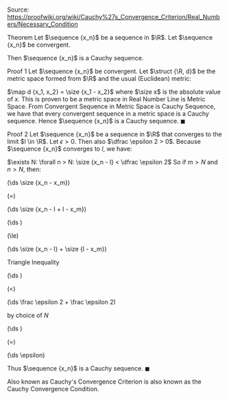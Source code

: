# 

Source: https://proofwiki.org/wiki/Cauchy%27s_Convergence_Criterion/Real_Numbers/Necessary_Condition



Theorem
Let $\sequence {x_n}$ be a sequence in $\R$.
Let $\sequence {x_n}$ be convergent.

Then $\sequence {x_n}$ is a Cauchy sequence.


Proof 1
Let $\sequence {x_n}$ be convergent.
Let $\struct {\R, d}$ be the metric space formed from $\R$ and the usual (Euclidean) metric:

$\map d {x_1, x_2} = \size {x_1 - x_2}$
where $\size x$ is the absolute value of $x$.
This is proven to be a metric space in Real Number Line is Metric Space.
From Convergent Sequence in Metric Space is Cauchy Sequence, we have that every convergent sequence in a metric space is a Cauchy sequence.
Hence $\sequence {x_n}$ is a Cauchy sequence.
$\blacksquare$


Proof 2
Let $\sequence {x_n}$ be a sequence in $\R$ that converges to the limit $l \in \R$.
Let $\epsilon > 0$. 
Then also $\dfrac \epsilon 2 > 0$.
Because $\sequence {x_n}$ converges to $l$, we have:

$\exists N: \forall n > N: \size {x_n - l} < \dfrac \epsilon 2$
So if $m > N$ and $n > N$, then:














\(\ds \size {x_n - x_m}\)

\(=\)







\(\ds \size {x_n - l + l - x_m}\)




















\(\ds \)

\(\le\)







\(\ds \size {x_n - l} + \size {l - x_m}\)





Triangle Inequality














\(\ds \)

\(<\)







\(\ds \frac \epsilon 2 + \frac \epsilon 2\)





by choice of $N$














\(\ds \)

\(=\)







\(\ds \epsilon\)









Thus $\sequence {x_n}$ is a Cauchy sequence.
$\blacksquare$


Also known as
Cauchy's Convergence Criterion is also known as the Cauchy Convergence Condition.





